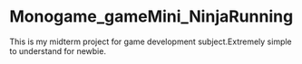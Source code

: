 # Monogame_gameMini_NinjaRunning
This is my midterm project for game development subject.Extremely simple to understand for newbie.

